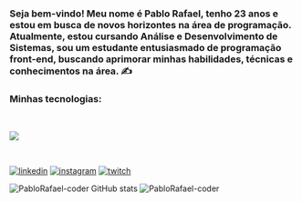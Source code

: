 
### Seja bem-vindo! Meu nome é Pablo Rafael, tenho 23 anos e estou em busca de novos horizontes na área de programação. Atualmente, estou cursando Análise e Desenvolvimento de Sistemas, sou um estudante entusiasmado de programação front-end, buscando aprimorar minhas habilidades, técnicas e conhecimentos na área.  ✍️

### Minhas tecnologias:
<div style="display: inline_block"><br/>
<p>
  <a href="https://skillicons.dev">
    <img src="https://skillicons.dev/icons?i=html,css,javascript,ts,react,nodejs,docker,postgres,mongodb" />
  </a>
</p>
</div><br>

[![linkedin](https://img.shields.io/badge/LinkedIn-0077B5?style=for-the-badge&logo=linkedin&logoColor=white)](https://www.linkedin.com/in/pablo-rafael-1372a2279/)
[![instagram](https://img.shields.io/badge/Instagram-E4405F?style=for-the-badge&logo=instagram&logoColor=white)](https://www.instagram.com/pablo_rafaelk/)
[![twitch](https://img.shields.io/badge/Twitch-9146FF?style=for-the-badge&logo=twitch&logoColor=white)](https://www.twitch.tv/oitavozero)

![PabloRafael-coder GitHub stats](https://github-readme-stats.vercel.app/api?username=PabloRafael-coder&show_icons=true&theme=transparent) ![PabloRafael-coder](https://github-readme-stats.vercel.app/api/top-langs/?username=PabloRafael-coder&layout=transparent)



